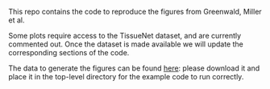 This repo contains the code to reproduce the figures from Greenwald, Miller et al.

Some plots require access to the TissueNet dataset, and are currently commented out. Once the dataset is made available we will update the corresponding sections of the code.

The data to generate the figures can be found [here](https://storage.googleapis.com/publications-data/mesmer-preprint/mesmer_publication_data.zip): please download it and place it in the top-level directory for the example code to run correctly.
